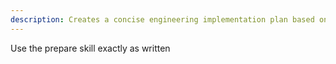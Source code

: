 ```yaml
---
description: Creates a concise engineering implementation plan based on user requirements and saves it to specs directory
---
```


Use the prepare skill exactly as written
